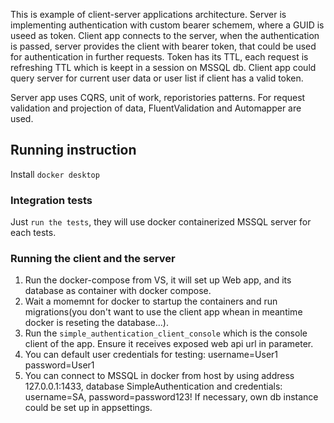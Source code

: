 This is example of client-server applications architecture. 
Server is implementing authentication with custom bearer schemem, where a GUID is useed as token.
Client app connects to the server, when the authentication is passed, server provides the client with bearer token, that could be used for authentication in further requests.
Token has its TTL, each request is refreshing TTL which is keept in a session on MSSQL db.
Client app could query server for current user data or user list if client has a valid token.

Server app uses CQRS, unit of work, reporistories patterns.
For request validation and projection of data, FluentValidation and Automapper are used.

## Running instruction
Install `docker desktop`
### Integration tests
Just `run the tests`, they will use docker containerized MSSQL server for each tests.

### Running the client and the server
1. Run the docker-compose from VS, it will set up Web app, and its database as container with docker compose.
2. Wait a momemnt for docker to startup the containers and run migrations(you don't want to use the client app whean in meantime docker is reseting the database...).
3. Run the `simple_authentication_client_console` which is the console client of the app. Ensure it receives exposed web api url in parameter. 
4. You can default user credentials for testing: username=User1 password=User1
5. You can connect to MSSQL in docker from host by using address 127.0.0.1:1433, database SimpleAuthentication and credentials: username=SA, password=password123! If necessary, own db instance could be set up in appsettings.
